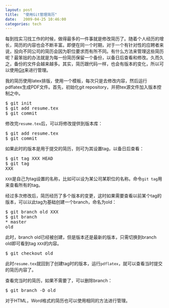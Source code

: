 ```yaml
---
layout: post
title:  "使用Git管理简历"
date:   2009-04-25 10:46:00
categories: tech
---
```


每到找实习找工作的时候，做得最多的一件事就是修改简历了。随着个人经历的增长，简历的内容也会不断丰富。即便在同一个时期，对于一个有针对性的应聘者来说，投向不同公司的简历会因为职位要求而有所不同。有什么方法来管理这些简历呢？最笨拙的办法就是为每一份简历保留一个备份，以备日后查看和修改。久而久之，备份的文件会越来越多。其实，简历跟代码一样，也会有版本的变化，所以可以使用[Git](http://git-scm.com/)来进行管理。

我的简历使用latex排版，使用一个模板，每次只是去修改内容，然后运行pdflatex生成PDF文件。首先，初始化git repository，并把tex源文件加入版本控制之中。

<pre class="console">
$ git init
$ git add resume.tex
$ git commit
</pre>

修改完`resume.tex`后，可以将修改提供到版本库：

<pre class="console">
$ git add resume.tex
$ git commit
</pre>

如果此时的版本是用于提交的简历，则可为其设置tag，以备日后查看：

<pre class="console">
$ git tag XXX HEAD
$ git tag
XXX
</pre>

`XXX`是自己为tag设置的名称，比如可以设为某公司某职位的名称。命令`git tag`用来查看所有的tag。

经过多次修改后，简历经历了多个版本的变更，这时如果需要查看以前某个tag的版本，可以以此tag为基础创建一个branch，命名为old：

<pre class="console">
$ git branch old XXX
$ git branch
* master
old
</pre>

此时，branch old已经被创建，但是版本还是最新的版本，只需切换到branch old即可看到tag `XXX`的内容。

<pre class="console">
$ git checkout old
</pre>

此时`resume.tex`就回到了创建tag时的版本，运行`pdflatex`，就可以查看当时提交的简历内容了。

查看完当时的简历，如果不需要了，可以删除branch：

<pre class="console">
$ git branch -D old
</pre>

对于HTML，Word格式的简历也可以使用相同的方法进行管理。

